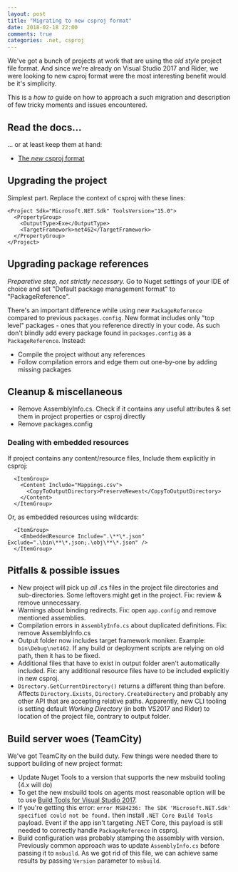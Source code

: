 ```yaml
---
layout: post
title: "Migrating to new csproj format"
date: 2018-02-18 22:00
comments: true
categories: .net, csproj
---
```


We've got a bunch of projects at work that are using the _old style_ project file format. And since we're already on Visual Studio 2017 and Rider, we were looking to new csproj format were the most interesting benefit would be it's simplicity.

This is a *how to* guide on how to approach a such migration and description of few tricky moments and issues encountered.

## Read the docs...

... or at least keep them at hand:

 - [The _new_ csproj format](https://docs.microsoft.com/en-us/dotnet/core/tools/csproj)

## Upgrading the project

Simplest part. Replace the context of csproj with these lines:

```
<Project Sdk="Microsoft.NET.Sdk" ToolsVersion="15.0">
  <PropertyGroup>
    <OutputType>Exe</OutputType>
    <TargetFramework>net462</TargetFramework>
  </PropertyGroup>
</Project>
```

## Upgrading package references

_Preparetive step, not strictly necessary._ Go to Nuget settings of your IDE of choice and set "Default package management format" to "PackageReference".

There's an important difference while using new `PackageReference` compared to previous `packages.config`. New format includes only "top level" packages - ones that you reference directly in your code. As such don't blindly add every package found in `packages.config` as a `PackageReference`. Instead:

 - Compile the project without any references
 - Follow compilation errors and edge them out one-by-one by adding missing packages

## Cleanup & miscellaneous
 
 - Remove AssemblyInfo.cs. Check if it contains any useful attributes & set them in project properties or csproj directly
 - Remove packages.config

### Dealing with embedded resources

If project contains any content/resource files, Include them explicitly in csproj:

```
  <ItemGroup>
    <Content Include="Mappings.csv">
      <CopyToOutputDirectory>PreserveNewest</CopyToOutputDirectory>
    </Content>
  </ItemGroup>
```

Or, as embedded resources using wildcards:

```
  <ItemGroup>
    <EmbeddedResource Include=".\**\*.json" Exclude=".\bin\**\*.json;.\obj\**\*.json" />
  </ItemGroup>
```

## Pitfalls & possible issues

 - New project will pick up *all* .cs files in the project file directories and sub-directories. Some leftovers might get in the project. Fix: review & remove unnecessary.
 - Warnings about binding redirects. Fix: open `app.config` and remove mentioned assemblies. 
 - Compilation errors in `AssemblyInfo.cs` about duplicated definitions. Fix: remove AssemblyInfo.cs
 - Output folder now includes target framework moniker. Example: `bin\Debug\net462`. If any build or deployment scripts are relying on old path, then it has to be fixed.
 - Additional files that have to exist in output folder aren't automatically included. Fix: any additional resource files have to be included explicitly in new csproj. 
 - `Directory.GetCurrentDirectory()` returns a different thing than before. Affects `Directory.Exists`, `Directory.CreateDirectory` and probably any other API that are accepting relative paths. Apparently, new CLI tooling is setting default *Working Directory* (in both VS2017 and Rider) to location of the project file, contrary to output folder.

## Build server woes (TeamCity)

We've got TeamCity on the build duty. Few things were needed there to support building of new project format:

 - Update Nuget Tools to a version that supports the new msbuild tooling (4.x will do)
 - To get the new msbuild tools on agents most reasonable option will be to use [Build Tools for Visual Studio 2017](https://www.visualstudio.com/downloads/#build-tools-for-visual-studio-2017). 
 - If you're getting this error: `error MSB4236: The SDK 'Microsoft.NET.Sdk' specified could not be found.` then install `.NET Core Build Tools` payload. Event if the app isn't targeting .NET Core, this payload is still needed to correctly handle `PackageReference` in csproj.
 - Build configuration was probably stamping the assembly with version. Previously common approach was to update `AssemblyInfo.cs` before passing it to `msbuild`. As we got rid of this file, we can achieve same results by passing `Version` parameter to `msbuild`.
